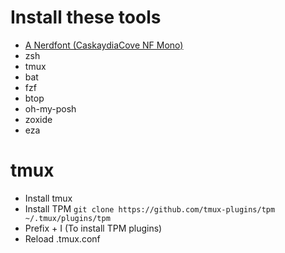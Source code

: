 # Install these tools

- [A Nerdfont (CaskaydiaCove NF Mono)](https://www.nerdfonts.com/font-downloads)
- zsh
- tmux
- bat
- fzf
- btop
- oh-my-posh
- zoxide
- eza

# tmux

- Install tmux
- Install TPM `git clone https://github.com/tmux-plugins/tpm ~/.tmux/plugins/tpm`
- Prefix + I (To install TPM plugins)
- Reload .tmux.conf
